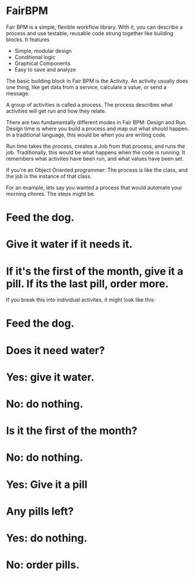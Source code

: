 # FairBPM

Fair BPM is a simple, flexible workflow library. With it, you can describe a process and use
testable, reusable code strung together like building blocks.  It features

*  Simple, modular design
*  Conditional logic
*  Graphical Components
*  Easy to save and analyze

The basic building block in Fair BPM is the Activity.  An activity usually does one thing, like get data from a service,
calculate a value, or send a message.

A group of activities is called a process.  The process describes what activities will get run and how they relate.

There are two fundamentally different modes in Fair BPM:  Design and Run.  Design time is where you build a process and
map out what should happen. In a traditional language, this would be when you are writing code.

Run time takes the process, creates a Job from that process, and runs the job.  Traditionally, this would be what
happens when the code is running. It remembers what activites have been run, and what values have been set.

If you're an Object Oriented programmer: The process is like the class, and the job is the instance of that class.

For an example, lets say you wanted a process that would automate your morning chores.  The steps might be.

#    Feed the dog.
#    Give it water if it needs it.
#    If it's the first of the month, give it a pill.  If its the last pill, order more.

If you break this into individual activites, it might look like this:
#   Feed the dog.
#   Does it need water?
#      Yes: give it water.
#      No: do nothing.
#   Is it the first of the month?
#      No: do nothing.
#      Yes:  Give it a pill
#         Any pills left?
#            Yes: do nothing.
#            No:  order pills.

